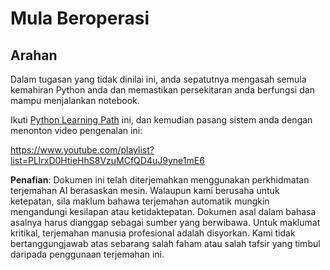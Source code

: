 # Mula Beroperasi

## Arahan

Dalam tugasan yang tidak dinilai ini, anda sepatutnya mengasah semula kemahiran Python anda dan memastikan persekitaran anda berfungsi dan mampu menjalankan notebook.

Ikuti [Python Learning Path](https://docs.microsoft.com/learn/paths/python-language/?WT.mc_id=academic-77952-leestott) ini, dan kemudian pasang sistem anda dengan menonton video pengenalan ini:

https://www.youtube.com/playlist?list=PLlrxD0HtieHhS8VzuMCfQD4uJ9yne1mE6

**Penafian**:
Dokumen ini telah diterjemahkan menggunakan perkhidmatan terjemahan AI berasaskan mesin. Walaupun kami berusaha untuk ketepatan, sila maklum bahawa terjemahan automatik mungkin mengandungi kesilapan atau ketidaktepatan. Dokumen asal dalam bahasa asalnya harus dianggap sebagai sumber yang berwibawa. Untuk maklumat kritikal, terjemahan manusia profesional adalah disyorkan. Kami tidak bertanggungjawab atas sebarang salah faham atau salah tafsir yang timbul daripada penggunaan terjemahan ini.
